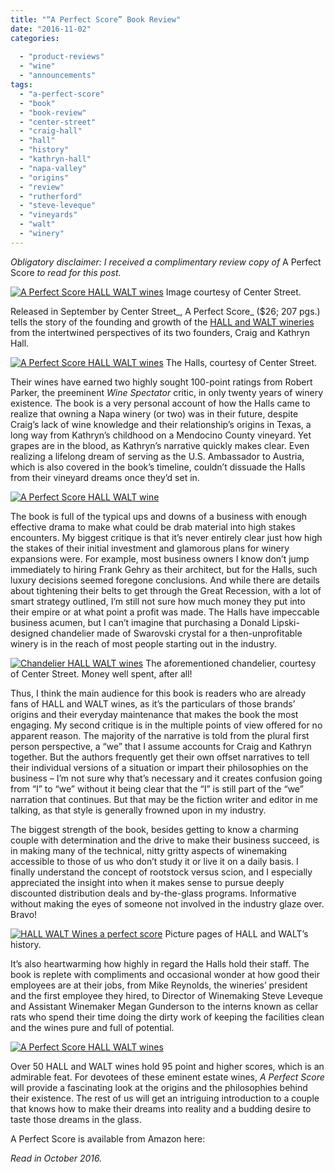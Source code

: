 ```yaml
---
title: "“A Perfect Score” Book Review"
date: "2016-11-02"
categories:
  
  - "product-reviews"
  - "wine"
  - "announcements"
tags:
  - "a-perfect-score"
  - "book"
  - "book-review"
  - "center-street"
  - "craig-hall"
  - "hall"
  - "history"
  - "kathryn-hall"
  - "napa-valley"
  - "origins"
  - "review"
  - "rutherford"
  - "steve-leveque"
  - "vineyards"
  - "walt"
  - "winery"
---
```


_Obligatory disclaimer: I received a complimentary review copy of_ A Perfect Score _to read for this post._




<div class="caption">

[![A Perfect Score HALL WALT wines](http://s3.amazonaws.com/thegourmez-wpmedia/2016/11/PerfectScore_3D_comp-381x500.jpg)](http://s3.amazonaws.com/thegourmez-wpmedia/2016/11/PerfectScore_3D_comp.jpg) Image courtesy of Center Street.</div>


Released in September by Center Street_, A Perfect Score_ ($26; 207 pgs.) tells the story of the founding and growth of the [HALL and WALT wineries](https://www.hallwines.com/) from the intertwined perspectives of its two founders, Craig and Kathryn Hall.




<div class="caption">

[![A Perfect Score HALL WALT wines](http://s3.amazonaws.com/thegourmez-wpmedia/2016/11/Kathryn-Craig-Book-Shoot-18941-500x334.jpg)](http://s3.amazonaws.com/thegourmez-wpmedia/2016/11/Kathryn-Craig-Book-Shoot-18941.jpg) The Halls, courtesy of Center Street.</div>


Their wines have earned two highly sought 100-point ratings from Robert Parker, the preeminent _Wine Spectator_ critic, in only twenty years of winery existence. The book is a very personal account of how the Halls came to realize that owning a Napa winery (or two) was in their future, despite Craig’s lack of wine knowledge and their relationship’s origins in Texas, a long way from Kathryn’s childhood on a Mendocino County vineyard. Yet grapes are in the blood, as Kathryn’s narrative quickly makes clear. Even realizing a lifelong dream of serving as the U.S. Ambassador to Austria, which is also covered in the book’s timeline, couldn’t dissuade the Halls from their vineyard dreams once they’d set in.

[![A Perfect Score HALL WALT wine](http://s3.amazonaws.com/thegourmez-wpmedia/2016/11/APerfectScore-002-500x333.jpg)](http://s3.amazonaws.com/thegourmez-wpmedia/2016/11/APerfectScore-002.jpg)

The book is full of the typical ups and downs of a business with enough effective drama to make what could be drab material into high stakes encounters. My biggest critique is that it’s never entirely clear just how high the stakes of their initial investment and glamorous plans for winery expansions were. For example, most business owners I know don’t jump immediately to hiring Frank Gehry as their architect, but for the Halls, such luxury decisions seemed foregone conclusions. And while there are details about tightening their belts to get through the Great Recession, with a lot of smart strategy outlined, I’m still not sure how much money they put into their empire or at what point a profit was made. The Halls have impeccable business acumen, but I can’t imagine that purchasing a Donald Lipski-designed chandelier made of Swarovski crystal for a then-unprofitable winery is in the reach of most people starting out in the industry.




<div class="caption">

[![Chandelier HALL WALT wines](http://s3.amazonaws.com/thegourmez-wpmedia/2016/11/Cave-at-HALL-Rutherford-Chandelier-500x334.jpg)](http://s3.amazonaws.com/thegourmez-wpmedia/2016/11/Cave-at-HALL-Rutherford-Chandelier.jpg) The aforementioned chandelier, courtesy of Center Street. Money well spent, after all!</div>


Thus, I think the main audience for this book is readers who are already fans of HALL and WALT wines, as it’s the particulars of those brands’ origins and their everyday maintenance that makes the book the most engaging. My second critique is in the multiple points of view offered for no apparent reason. The majority of the narrative is told from the plural first person perspective, a “we” that I assume accounts for Craig and Kathryn together. But the authors frequently get their own offset narratives to tell their individual versions of a situation or impart their philosophies on the business – I’m not sure why that’s necessary and it creates confusion going from “I” to “we” without it being clear that the “I” is still part of the “we” narration that continues. But that may be the fiction writer and editor in me talking, as that style is generally frowned upon in my industry.

The biggest strength of the book, besides getting to know a charming couple with determination and the drive to make their business succeed, is in making many of the technical, nitty gritty aspects of winemaking accessible to those of us who don’t study it or live it on a daily basis. I finally understand the concept of rootstock versus scion, and I especially appreciated the insight into when it makes sense to pursue deeply discounted distribution deals and by-the-glass programs. Informative without making the eyes of someone not involved in the industry glaze over. Bravo!




<div class="caption">

[![HALL WALT Wines a perfect score](http://s3.amazonaws.com/thegourmez-wpmedia/2016/11/APerfectScore-003-500x333.jpg)](http://s3.amazonaws.com/thegourmez-wpmedia/2016/11/APerfectScore-003.jpg) Picture pages of HALL and WALT’s history.</div>


It’s also heartwarming how highly in regard the Halls hold their staff. The book is replete with compliments and occasional wonder at how good their employees are at their jobs, from Mike Reynolds, the wineries’ president and the first employee they hired, to Director of Winemaking Steve Leveque and Assistant Winemaker Megan Gunderson to the interns known as cellar rats who spend their time doing the dirty work of keeping the facilities clean and the wines pure and full of potential.

[![A Perfect Score HALL WALT wines](http://s3.amazonaws.com/thegourmez-wpmedia/2016/11/APerfectScore-005-333x500.jpg)](http://s3.amazonaws.com/thegourmez-wpmedia/2016/11/APerfectScore-005.jpg)

Over 50 HALL and WALT wines hold 95 point and higher scores, which is an admirable feat. For devotees of these eminent estate wines, _A Perfect Score_ will provide a fascinating look at the origins and the philosophies behind their existence. The rest of us will get an intriguing introduction to a couple that knows how to make their dreams into reality and a budding desire to taste those dreams in the glass.

A Perfect Score is available from Amazon here:

_Read in October 2016._
